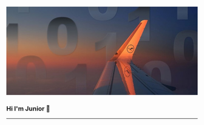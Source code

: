 <p align="center">
  <img src="git1.jpg">
</p>

### Hi I'm Junior 👋
<hr>

<!--
**JuniorMacedo91/JuniorMacedo91** is a ✨ _special_ ✨ repository because its `README.md` (this file) appears on your GitHub profile.

Here are some ideas to get you started:
- I'm from Brazil
- 🌱 I’m currently learning HTML5, CSS3, JavaScript and Python
- I'm focusing on becoming a Front end Developer
<hr>
- 📫 How to reach me: ...

